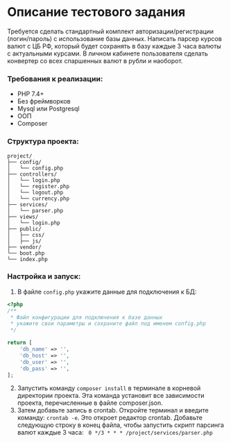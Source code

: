 # Описание тестового задания
Требуется сделать стандартный комплект авторизации/регистрации (логин/пароль) с использование базы данных.
Написать парсер курсов валют с ЦБ РФ, который будет сохранять в базу каждые 3 часа валюты с актуальными курсами.
В личном кабинете пользователя сделать конвертер со всех спаршенных валют в рубли и наоборот.


### Требования к реализации:
- PHP 7.4+
- Без фреймворков
- Mysql или Postgresql
- ООП
- Composer

### Структура проекта:
```
project/
├── config/
│   └── config.php
├── controllers/
│   └── login.php
│   └── register.php
│   └── logout.php
│   └── currency.php
├── services/
│   └── parser.php
├── views/
│   └── login.php
├── public/
│   ├── css/
│   ├── js/
├── vendor/
└── boot.php
└── index.php
```
### Настройка и запуск:
1. В файле `config.php` укажите данные для подключения к БД:
```php
<?php
/**
 * Файл конфигурации для подключения к базе данных
 * укажите свои параметры и сохраните файл под именем config.php
 */

return [
    'db_name' => '',
    'db_host' => '',
    'db_user' => '',
    'db_pass' => '',
];
```
2. Запустить команду `composer install` в терминале в корневой директории проекта. Эта команда установит все зависимости проекта, перечисленные в файле composer.json.
3. Затем добавьте запись в crontab. Откройте терминал и введите команду: `crontab -e`. Это откроет редактор crontab. Добавьте следующую строку в конец файла, чтобы запустить скрипт парсинга валют каждые 3 часа:
``` 0 */3 * * * /project/services/parser.php```




